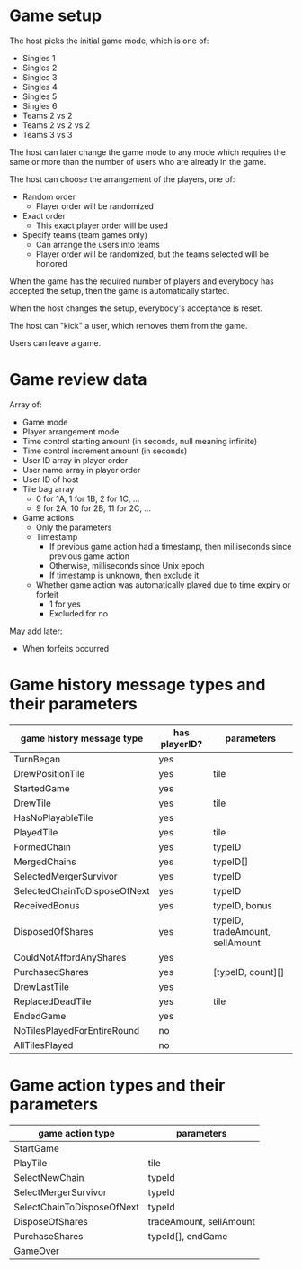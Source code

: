 # Game setup

The host picks the initial game mode, which is one of:

*   Singles 1
*   Singles 2
*   Singles 3
*   Singles 4
*   Singles 5
*   Singles 6
*   Teams 2 vs 2
*   Teams 2 vs 2 vs 2
*   Teams 3 vs 3

The host can later change the game mode to any mode which requires the same or more than the number of users who are already in the game.

The host can choose the arrangement of the players, one of:

*   Random order
    *   Player order will be randomized
*   Exact order
    *   This exact player order will be used
*   Specify teams (team games only)
    *   Can arrange the users into teams
    *   Player order will be randomized, but the teams selected will be honored

When the game has the required number of players and everybody has accepted the setup, then the game is automatically started.

When the host changes the setup, everybody's acceptance is reset.

The host can "kick" a user, which removes them from the game.

Users can leave a game.

# Game review data

Array of:

*   Game mode
*   Player arrangement mode
*   Time control starting amount (in seconds, null meaning infinite)
*   Time control increment amount (in seconds)
*   User ID array in player order
*   User name array in player order
*   User ID of host
*   Tile bag array
    *   0 for 1A, 1 for 1B, 2 for 1C, ...
    *   9 for 2A, 10 for 2B, 11 for 2C, ...
*   Game actions
    *   Only the parameters
    *   Timestamp
        *   If previous game action had a timestamp, then milliseconds since previous game action
        *   Otherwise, milliseconds since Unix epoch
        *   If timestamp is unknown, then exclude it
    *   Whether game action was automatically played due to time expiry or forfeit
        *   1 for yes
        *   Excluded for no

May add later:

*   When forfeits occurred

# Game history message types and their parameters

| game history message type    | has playerID? | parameters                      |
| ---------------------------- | ------------- | ------------------------------- |
| TurnBegan                    | yes           |                                 |
| DrewPositionTile             | yes           | tile                            |
| StartedGame                  | yes           |                                 |
| DrewTile                     | yes           | tile                            |
| HasNoPlayableTile            | yes           |                                 |
| PlayedTile                   | yes           | tile                            |
| FormedChain                  | yes           | typeID                          |
| MergedChains                 | yes           | typeID[]                        |
| SelectedMergerSurvivor       | yes           | typeID                          |
| SelectedChainToDisposeOfNext | yes           | typeID                          |
| ReceivedBonus                | yes           | typeID, bonus                   |
| DisposedOfShares             | yes           | typeID, tradeAmount, sellAmount |
| CouldNotAffordAnyShares      | yes           |                                 |
| PurchasedShares              | yes           | [typeID, count][]               |
| DrewLastTile                 | yes           |                                 |
| ReplacedDeadTile             | yes           | tile                            |
| EndedGame                    | yes           |                                 |
| NoTilesPlayedForEntireRound  | no            |                                 |
| AllTilesPlayed               | no            |                                 |

# Game action types and their parameters

| game action type           | parameters              |
| -------------------------- | ----------------------- |
| StartGame                  |                         |
| PlayTile                   | tile                    |
| SelectNewChain             | typeId                  |
| SelectMergerSurvivor       | typeId                  |
| SelectChainToDisposeOfNext | typeId                  |
| DisposeOfShares            | tradeAmount, sellAmount |
| PurchaseShares             | typeId[], endGame       |
| GameOver                   |                         |
